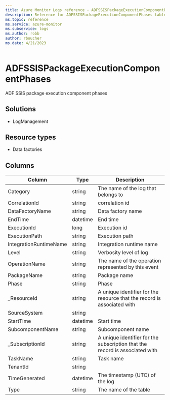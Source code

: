 ```yaml
---
title: Azure Monitor Logs reference - ADFSSISPackageExecutionComponentPhases
description: Reference for ADFSSISPackageExecutionComponentPhases table in Azure Monitor Logs.
ms.topic: reference
ms.service: azure-monitor
ms.subservice: logs
ms.author: robb
author: rboucher
ms.date: 4/21/2023
---
```


# ADFSSISPackageExecutionComponentPhases

 ADF SSIS package execution component phases

## Solutions

- LogManagement
## Resource types

- Data factories




## Columns

| Column | Type | Description |
| --- | --- | --- |
| Category | string | The name of the log that belongs to |
| CorrelationId | string | correlation id |
| DataFactoryName | string | Data factory name |
| EndTime | datetime | End time |
| ExecutionId | long | Execution id |
| ExecutionPath | string | Execution path |
| IntegrationRuntimeName | string | Integration runtime name |
| Level | string | Verbosity level of log |
| OperationName | string | The name of the operation represented by this event |
| PackageName | string | Package name |
| Phase | string | Phase |
| _ResourceId | string | A unique identifier for the resource that the record is associated with |
| SourceSystem | string |  |
| StartTime | datetime | Start time |
| SubcomponentName | string | Subcomponent name |
| _SubscriptionId | string | A unique identifier for the subscription that the record is associated with |
| TaskName | string | Task name |
| TenantId | string |  |
| TimeGenerated | datetime | The timestamp (UTC) of the log |
| Type | string | The name of the table |
